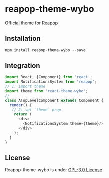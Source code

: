 # reapop-theme-wybo

Official theme for [Reapop](https://github.com/LouisBarranqueiro/reapop) 

## Installation

``` js
npm install reapop-theme-wybo --save
```

## Integration

``` js
import React, {Component} from 'react';
import NotificationsSystem from 'reapop';
// 1. import theme
import theme from 'react-theme-wybo';
// 
class ATopLevelComponent extends Component {
  render() { 
   // 2. set `theme` prop
    return (
      <div>
        <NotificationsSystem theme={theme}/>
      </div>
    );
  }
}
```

## License 

Reapop-theme-wybo is under [GPL-3.0 License](https://github.com/LouisBarranqueiro/reapop/blob/master/LICENSE)